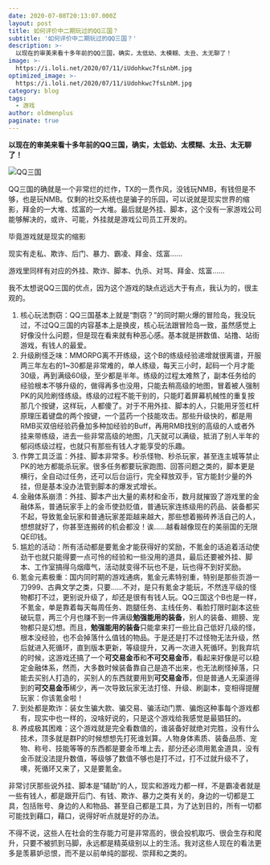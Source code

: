 ```yaml
---
date: 2020-07-08T20:13:07.000Z
layout: post
title: 如何评价中二期玩过的QQ三国？
subtitle: '如何评价中二期玩过的QQ三国？'
description: >-
  以现在的审美来看十多年前的QQ三国，确实，太低幼、太模糊、太丑、太无聊了！
image: >-
  https://i.loli.net/2020/07/11/iUdohkwc7fsLnbM.jpg
optimized_image: >-
  https://i.loli.net/2020/07/11/iUdohkwc7fsLnbM.jpg
category: blog
tags:
  - 游戏
author: oldmenplus
paginate: true
---
```


**以现在的审美来看十多年前的QQ三国，确实，太低幼、太模糊、太丑、太无聊了！**

![QQ三国](https://i.loli.net/2020/07/12/HOhMQiYVUJ8umzL.png)

QQ三国的确就是一个非常烂的烂作，TX的一贯作风，没钱玩NMB，有钱但是不够，也是玩NMB。仅剩的社交系统也是骗子的乐园，可以说就是现实世界的缩影，拜金的一大堆、炫富的一大堆。最后就是外挂、脚本，这个没有一家游戏公司能够解决的，或许、可能，外挂就是游戏公司员工开发的。

毕竟游戏就是现实的缩影

现实有走私、欺诈、后门、暴力、霸凌、拜金、炫富......

游戏里同样有对应的外挂、欺诈、脚本、仇杀、对骂、拜金、炫富......

我不太想说QQ三国的优点，因为这个游戏的缺点远远大于有点，我认为的，很主观的。

1. 核心玩法剽窃：QQ三国基本上就是“剽窃？”的同时期火爆的冒险岛，我没玩过，不过QQ三国的内容基本上是换皮，核心玩法跟冒险岛一致，虽然感觉上好像没什么问题，但是现在看来就有种恶心感。基本就是拼数值、站撸、站街游戏，有钱人的最爱。
2. 升级刷怪乏味：MMORPG离不开练级，这个B的练级经验递增就很离谱，开服两三年左右的1~30都是非常难的，单人练级，每天三小时，起码一个月才能30级，再到满级60级，至少都是半年。练级的过程太难熬了，副本任务给的经验根本不够升级的，做得再多也没用，只能去稍高级的地图，冒着被人强制PK的风险刷怪练级。练级的过程不能干别的，只能盯着屏幕机械性的重复按那几个按键，这样玩，人都傻了。对于不用外挂、脚本的人，只能用牙签杠杆原理压着键盘的两个按键，一个蓝药一个技能攻击。那些升级快的，都是用RMB买双倍经验药叠加多种加经验的Buff，再用RMB找别的高级的人或者外挂来带练级，进去一些非常高级的地图，几天就可以满级，抵消了别人半年的郁闷练级过程，也就只有那些有钱人才能享受的乐趣。
3. 作弊工具泛滥：外挂、脚本非常多。秒杀怪物、秒杀玩家，甚至连主城等禁止PK的地方都能杀玩家。很多任务都要玩家跑图、回答问题之类的，脚本更是横行，全自动过任务，还可以后台运行，完全释放双手，官方能封少量的外挂，但是基本没办法管到脚本的爆发式增长。
4. 金融体系崩溃：外挂、脚本产出大量的素材和金币，数月就摧毁了游戏里的金融体系，普通玩家手上的金币使劲贬值，普通玩家连练级用的药品、装备都买不起，导致氪金玩家和普通玩家差距越来越大，那些想着搬砖养活自己的人，想想就好了，你甚至连搬砖的机会都没！诶......越看越像现在的美丽国的无限QE印钱。
5. 尴尬的活动：所有活动都是要氪金才能获得好的奖励，不氪金的话追着活动使劲干也就只能得要一点可怜的经验和一些没用的道具，最后还要被外挂、脚本、工作室搞得乌烟瘴气，活动就变得不玩也不是，玩也得不到好奖励。
6. 氪金元素极重：国内同时期的游戏通病，氪金元素特别重，特别是那些页游一刀999、古典文学之类，只要......不对，是只有氪金才能玩，不然连平级的怪物都打不过，更别说升级了，却还是很有有钱人玩。QQ三国这个B也是一样，不氪金，单是靠着每天每周任务、跑腿任务、主线任务、看脸打限时副本这些破玩意，两三个月也赚不到一件满级**勉强能用的装备**，别人的装备、翅膀、宠物都只是幻想。而且，**勉强能用的装备**只能拿来打一些比自己低好几级的怪，根本没经验，也不会掉落什么值钱的物品。于是还是打不过怪物无法升级，然后就进入死循环，直到版本更新，等级提升，又再一次进入死循环。到我弃坑的时候，这游戏还搞了一个**可交易金币**和**不可交易金币**，看起来好像是可以稳定金融体系，然而，大多数时候装备靠自己是造不出来，也无法刷怪掉落，只能去买别人打造的，买别人的东西就要用到**可交易金币**，但是普通人无渠道得到的**可交易金币**稀少，再一次导致玩家无法打怪、升级、刷副本，变相得提醒玩家：你该氪金啦！
7. 到处都是欺诈：装女生骗大款、骗交易、骗活动门票、骗炮这种事每个游戏都有，现实中也一样的，没啥好说的，只是这个游戏给我感觉是最猖狂的。
8. 养成极其困难：这个游戏就是完全看数值的，谁装备好就绝对完胜，没有什么技术，顶多就是群P的时候想想先打死谁划算。人物身体素质、装备品质、宠物、称号、技能等等的东西都是要金币堆上去，部分还必须用氪金道具，没有金币就没法提升数值，等级够了数值不够也是打不过，打不过就升级不了，噢，死循环又来了，又是要氪金。

非常讨厌那些说外挂、脚本是“辅助”的人，现实和游戏力都一样，不是霸凌者就是一些有钱人，都是跟开后门、有钱、欺诈、暴力之类有关的，身边的一切都是工具，包括账号、身边的人和物品、甚至自己都是工具，为了达到目的，所有一切都可能找到藉口，藉口，说得好听点就是好的办法。

不得不说，这些人在社会的生存能力可是非常高的，很会投机取巧、很会生存和爬升，只要不被抓到马脚，永远都是精英级别以上的生活。我对这些人现在的看法更多是羡慕妒忌恨，而不是以前单纯的鄙视、崇拜和之类的。

